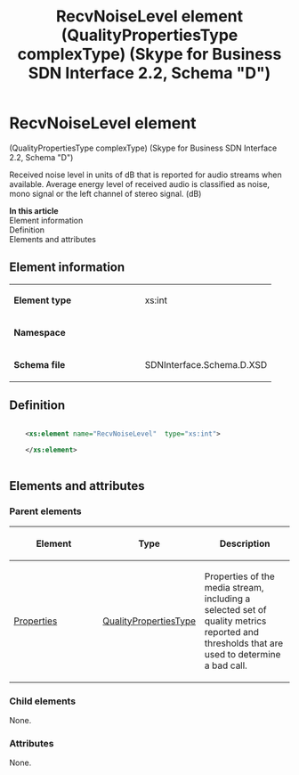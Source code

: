 ﻿---
title: RecvNoiseLevel element (QualityPropertiesType complexType) (Skype for Business SDN Interface 2.2, Schema "D")
TOCTitle: RecvNoiseLevel element
ms:assetid: fae4e247-001c-00ff-c6c0-444ca428eb6e
ms:mtpsurl: https://msdn.microsoft.com/en-us/library/Mt170960(v=office.16)
ms:contentKeyID: 65855535
ms.date: 08/24/2015
mtps_version: v=office.16
dev_langs:
- xml
---

# RecvNoiseLevel element 

(QualityPropertiesType complexType) (Skype for Business SDN Interface 2.2, Schema \"D\")

Received noise level in units of dB that is reported for audio streams when available. Average energy level of received audio is classified as noise, mono signal or the left channel of stereo signal. (dB)


**In this article**  
Element information  
Definition  
Elements and attributes  

## Element information

<table>
<colgroup>
<col style="width: 50%" />
<col style="width: 50%" />
</colgroup>
<tbody>
<tr class="odd">
<td><p><strong>Element type</strong></p></td>
<td><p>xs:int</p></td>
</tr>
<tr class="even">
<td><p><strong>Namespace</strong></p></td>
<td><p></p></td>
</tr>
<tr class="odd">
<td><p><strong>Schema file</strong></p></td>
<td><p>SDNInterface.Schema.D.XSD</p></td>
</tr>
</tbody>
</table>


## Definition

```xml

    <xs:element name="RecvNoiseLevel"  type="xs:int">
    
    </xs:element>
  
```

## Elements and attributes

### Parent elements

<table>
<colgroup>
<col style="width: 33%" />
<col style="width: 33%" />
<col style="width: 33%" />
</colgroup>
<thead>
<tr class="header">
<th><p>Element</p></th>
<th><p>Type</p></th>
<th><p>Description</p></th>
</tr>
</thead>
<tbody>
<tr class="odd">
<td><p><a href="properties-element-qualitytype-complextype-skype-for-business-sdn-interface-2-2-schema-d.md">Properties</a></p></td>
<td><p><a href="qualitypropertiestype-complextype-skype-for-business-sdn-interface-2-2-schema-d.md">QualityPropertiesType</a></p></td>
<td><p>Properties of the media stream, including a selected set of quality metrics reported and thresholds that are used to determine a bad call.</p></td>
</tr>
</tbody>
</table>


### Child elements

None.

### Attributes

None.

